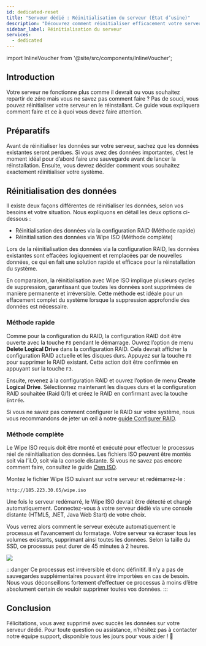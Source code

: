 ```yaml
---
id: dedicated-reset
title: "Serveur dédié : Réinitialisation du serveur (État d’usine)"
description: "Découvrez comment réinitialiser efficacement votre serveur pour restaurer ses performances ou repartir à zéro avec une suppression sécurisée des données → En savoir plus maintenant"
sidebar_label: Réinitialisation du serveur
services:
  - dedicated
---
```


import InlineVoucher from '@site/src/components/InlineVoucher';

## Introduction

Votre serveur ne fonctionne plus comme il devrait ou vous souhaitez repartir de zéro mais vous ne savez pas comment faire ? Pas de souci, vous pouvez réinitialiser votre serveur en le réinstallant. Ce guide vous expliquera comment faire et ce à quoi vous devez faire attention.

<InlineVoucher />



## Préparatifs

Avant de réinitialiser les données sur votre serveur, sachez que les données existantes seront perdues. Si vous avez des données importantes, c’est le moment idéal pour d’abord faire une sauvegarde avant de lancer la réinstallation. Ensuite, vous devrez décider comment vous souhaitez exactement réinitialiser votre système.



## Réinitialisation des données

Il existe deux façons différentes de réinitialiser les données, selon vos besoins et votre situation. Nous expliquons en détail les deux options ci-dessous :

- Réinitialisation des données via la configuration RAID (Méthode rapide)
- Réinitialisation des données via Wipe ISO (Méthode complète)

Lors de la réinitialisation des données via la configuration RAID, les données existantes sont effacées logiquement et remplacées par de nouvelles données, ce qui en fait une solution rapide et efficace pour la réinstallation du système.

En comparaison, la réinitialisation avec Wipe ISO implique plusieurs cycles de suppression, garantissant que toutes les données sont supprimées de manière permanente et irréversible. Cette méthode est idéale pour un effacement complet du système lorsque la suppression approfondie des données est nécessaire.



### Méthode rapide

Comme pour la configuration du RAID, la configuration RAID doit être ouverte avec la touche `F8` pendant le démarrage. Ouvrez l’option de menu **Delete Logical Drive** dans la configuration RAID. Cela devrait afficher la configuration RAID actuelle et les disques durs. Appuyez sur la touche `F8` pour supprimer le RAID existant. Cette action doit être confirmée en appuyant sur la touche `F3`.

Ensuite, revenez à la configuration RAID et ouvrez l’option de menu **Create Logical Drive**. Sélectionnez maintenant les disques durs et la configuration RAID souhaitée (Raid 0/1) et créez le RAID en confirmant avec la touche `Entrée`.

Si vous ne savez pas comment configurer le RAID sur votre système, nous vous recommandons de jeter un œil à notre [guide Configurer RAID](dedicated-raid.md).



### Méthode complète

Le Wipe ISO requis doit être monté et exécuté pour effectuer le processus réel de réinitialisation des données. Les fichiers ISO peuvent être montés soit via l’iLO, soit via la console distante. Si vous ne savez pas encore comment faire, consultez le guide [Own ISO](http://localhost:3000/guides/docs/dedicated-iso).

Montez le fichier Wipe ISO suivant sur votre serveur et redémarrez-le :


```
http://185.223.30.65/wipe.iso
```

Une fois le serveur redémarré, le Wipe ISO devrait être détecté et chargé automatiquement. Connectez-vous à votre serveur dédié via une console distante (HTML5, .NET, Java Web Start) de votre choix.

Vous verrez alors comment le serveur exécute automatiquement le processus et l’avancement du formatage. Votre serveur va écraser tous les volumes existants, supprimant ainsi toutes les données. Selon la taille du SSD, ce processus peut durer de 45 minutes à 2 heures.

![](https://screensaver01.zap-hosting.com/index.php/s/4nfaexaqiK78t6e/preview)



:::danger
Ce processus est irréversible et donc définitif. Il n’y a pas de sauvegardes supplémentaires pouvant être importées en cas de besoin.
Nous vous déconseillons fortement d’effectuer ce processus à moins d’être absolument certain de vouloir supprimer toutes vos données.
:::



## Conclusion

Félicitations, vous avez supprimé avec succès les données sur votre serveur dédié. Pour toute question ou assistance, n’hésitez pas à contacter notre équipe support, disponible tous les jours pour vous aider ! 🙂

<InlineVoucher />